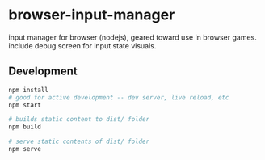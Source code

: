 # browser-input-manager

input manager for browser (nodejs), geared toward use in browser games. include debug screen for input state visuals.

## Development

```sh
npm install
# good for active development -- dev server, live reload, etc
npm start
```

```sh
# builds static content to dist/ folder
npm build
```

```sh
# serve static contents of dist/ folder
npm serve
```